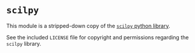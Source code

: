 # `scilpy`

This module is a stripped-down copy of the [`scilpy` python library](https://github.com/scilus/scilpy).

See the included `LICENSE` file for copyright and permissions regarding the `scilpy` library.
